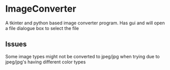 # ImageConverter
A tkinter and python based image converter program. Has gui and will open a file dialogue box to select the file
## Issues
Some image types might not be converted to jpeg/jpg when trying due to jpeg/jpg's having different color types
